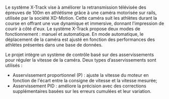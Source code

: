 Le système X-Track vise à améliorer la retransmission télévisée des épreuves de 100m en athlétisme grâce à une caméra motorisée sur rails, utilisée par la société XD-Motion. 
Cette caméra suit les athlètes durant la course en offrant une vue dynamique et immersive, donnant l'impression de courir à côté d'eux. Le système X-Track propose deux modes de fonctionnement : manuel et automatique. 
En mode automatique, le déplacement de la caméra est ajusté en fonction des performances des athlètes présentes dans une base de données.

Le projet intègre un système de contrôle basé sur des asservissements pour réguler la vitesse de la caméra. Deux types d’asservissements sont utilisés :
- Asservissement proportionnel (P) : ajuste la vitesse du moteur en fonction de l'écart entre la consigne de vitesse et la vitesse mesurée;
- Asservissement PID : améliore la précision avec des corrections supplémentaires basées sur les erreurs cumulées et leur variation.
